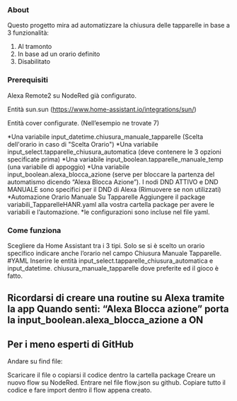 
### About

Questo progetto mira ad automatizzare la chiusura delle tapparelle in base a 3 funzionalità:
1.	Al tramonto 
2.	In base ad un orario definito
3.	Disabilitato
	

### Prerequisiti
Alexa Remote2 su NodeRed già configurato. 

Entità sun.sun (https://www.home-assistant.io/integrations/sun/)

Entità cover configurate. (Nell’esempio ne trovate 7)

*Una variabile input_datetime.chiusura_manuale_tapparelle (Scelta dell'orario in caso di "Scelta Orario")
*Una variabile input_select.tapparelle_chiusura_automatica (deve contenere le 3 opzioni specificate prima)
*Una variabile input_boolean.tapparelle_manuale_temp (una variabile di appoggio)
*Una variabile input_boolean.alexa_blocca_azione (serve per bloccare la partenza del automatismo dicendo “Alexa Blocca Azione”). 
I nodi DND ATTIVO e DND MANUALE sono specifici per il DND di Alexa (Rimuovere se non utilizzati)
*Automazione Orario Manuale Su Tapparelle
Aggiungere il package variabili_TapparelleHANR.yaml alla vostra cartella package per avere le variabili e l’automazione.
*le configurazioni sono incluse nel file yaml.


### Come funziona
Scegliere da Home Assistant tra i 3 tipi. Solo se si è scelto un orario specifico indicare anche l’orario nel campo Chiusura Manuale Tapparelle.
#YAML
Inserire le entità input_select.tapparelle_chiusura_automatica e input_datetime. chiusura_manuale_tapparelle dove preferite ed il gioco è fatto.


## Ricordarsi di creare una routine su Alexa tramite la app Quando senti: “Alexa Blocca azione” porta la input_boolean.alexa_blocca_azione a ON
## Per i meno esperti di GitHub
Andare su find file:

Scaricare il file o copiarsi il codice dentro la cartella package
Creare un nuovo flow su NodeRed. Entrare nel file flow.json su github. Copiare tutto il codice e fare import dentro il flow appena creato.